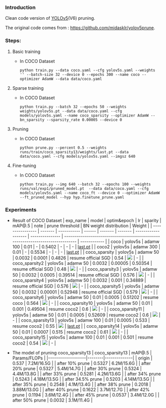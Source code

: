 ### Introduction
Clean code version of [YOLOv5](https://github.com/ultralytics/yolov5/)(V6) pruning.

The original code comes from : https://github.com/midasklr/yolov5prune.

### Steps:
1. Basic training
    - In COCO Dataset
        ```shell
        python train.py --data coco.yaml --cfg yolov5s.yaml --weights '' --batch-size 32 --device 0 --epochs 300 --name coco --optimizer AdamW --data data/coco.yaml
        ```
2. Sparse training
    - In COCO Dataset
        ```shell
        python train.py --batch 32 --epochs 50 --weights weights/yolov5s.pt --data data/coco.yaml --cfg models/yolov5s.yaml --name coco_sparsity --optimizer AdamW --bn_sparsity --sparsity_rate 0.00005 --device 0
        ```

3. Pruning
    - In COCO Dataset
        ```shell
        python prune.py --percent 0.5 --weights runs/train/coco_sparsity13/weights/last.pt --data data/coco.yaml --cfg models/yolov5s.yaml --imgsz 640
        ```

4. Fine-tuning
    - In COCO Dataset
        ```shell
        python train.py --img 640 --batch 32 --epochs 100 --weights runs/val/exp1/pruned_model.pt  --data data/coco.yaml --cfg models/yolov5s.yaml --name coco_ft --device 0 --optimizer AdamW --ft_pruned_model --hyp hyp.finetune_prune.yaml
        ```
### Experiments
- Result of COCO Dataset
    | exp\_name        | model   | optim&epoch | lr     | sparity | mAP@.5  | note                | prune threshold | BN weight distribution                                                           | Weight |
    | ---------------- | ------- | ----------- | ------ | ------- | ------- | ------------------- | --------------- | -------------------------------------------------------------------------------- | ------------ |
    | coco             | yolov5s | adamw 100   | 0.01   | \-      | 0.5402  | \-                  | \-              | \-                                                                               | [last.pt](https://drive.google.com/drive/folders/11ww0rpmDXR6UUOoK0ej32TKF_Dr57_BC?usp=sharing)   |
    | coco2            | yolov5s | adamw 300   | 0.01   | \-      | 0.5534  | \-                  | \-              | \-                                                                               | [last.pt](https://drive.google.com/drive/folders/1BNx7mUvw3eVcrLi16PtHGBJcw2IUgsSP?usp=sharing)   |
    | coco\_sparsity   | yolov5s | adamw 50    | 0.0032 | 0.0001  | 0.4826  | resume official SGD | 0.54            | ![](https://docimg8.docs.qq.com/image/37lM2bxXOohzeYLQzhsU0g.png?w=1322&h=826/)  | \-           |
    | coco\_sparsity2  | yolov5s | adamw 50    | 0.0032 | 0.00005 | 0.50354 | resume official SGD | 0.48            | ![](https://docimg8.docs.qq.com/image/fsUuusfnXh0QqNIzBsQorA.png?w=1342&h=822/)  | \-           |
    | coco\_sparsity3  | yolov5s | adamw 50    | 0.0032 | 0.0005  | 0.39514 | resume official SGD | 0.576           | ![](https://docimg10.docs.qq.com/image/56lYy7Ig1U9aKtv3JoaVuw.png?w=1330&h=864/) | \-           |
    | coco\_sparsity4  | yolov5s | adamw 50    | 0.0032 | 0.001   | 0.34889 | resume official SGD | 0.576           | ![](https://docimg2.docs.qq.com/image/PoOcEBkq8k5yAHHuLMTX2w.png?w=1292&h=852/)  | \-           |
    | coco\_sparsity5  | yolov5s | adamw 50    | 0.0032 | 0.00001 | 0.52948 | resume official SGD | 0.579           | ![](https://docimg7.docs.qq.com/image/8sQYKDSEny6fE1-aD-i1PA.png?w=1308&h=842/)  | \-           |
    | coco\_sparsity6  | yolov5s | adamw 50    | 0.01   | 0.0005  | 0.51202 | resume coco         | 0.564           | ![](https://docimg2.docs.qq.com/image/mi5sH-NIcOfhCA5UvblkGQ.png?w=1314&h=758/)  | \-           |
    | coco\_sparsity10 | yolov5s | adamw 50    | 0.01   | 0.001   | 0.49504 | resume coco2        | 0.6             | ![](https://docimg10.docs.qq.com/image/IHpHc5QDZlH4qvX8C14-Uw.png?w=1326&h=826/) | \-           |
    | coco\_sparsity11 | yolov5s | adamw 50    | 0.01   | 0.0005  | 0.52609 | resume coco2        | 0.6             | ![](https://docimg8.docs.qq.com/image/txnqJ5L1PjO96e2DvMPuFQ.png?w=1320&h=826/)  | \-           |
    | coco\_sparsity13 | yolov5s | adamw 100   | 0.01   | 0.0005  | 0.533   | resume coco2        | 0.55            | ![](https://docimg2.docs.qq.com/image/Y0eW6Fg3GxQDNT0pUcHqZw.png?w=1314&h=768/)  | [last.pt](https://drive.google.com/drive/folders/13OLCG6qjtFfo-umV-hFdjkT7n32N5JTH?usp=sharing)           |
    | coco\_sparsity14 | yolov5s | adamw 50    | 0.01   | 0.0007  | 0.515   | resume coco2        | 0.61            | ![](https://docimg7.docs.qq.com/image/uI9OFouJavwCSGAK8kk8vg.png?w=1312&h=782/)  | \-           |
    | coco\_sparsity15 | yolov5s | adamw 100   | 0.01   | 0.001   | 0.501   | resume coco2        | 0.54            | ![](https://docimg4.docs.qq.com/image/wyGMs5I4U_8vsXQLgG6LJg.png?w=1304&h=820/)  | \-           |

- The model of pruning coco_sparsity13
    | coco_sparsity13   | mAP@.5 | Params/FLOPs |
    |-------------------|--------|--------------|
    | origin            | 0.537  | 7.2M/16.5G   |
    | after 10% prune   | 0.5327 | 6.2M/15.6G   |
    | after 20% prune   | 0.5327 | 5.4M/14.7G   |
    | after 30% prune   | 0.5324 | 4.4M/13.8G   |
    | after 33% prune   | 0.5281 | 4.2M/13.6G   |
    | after 34% prune   | 0.5243 | 4.18M/13.5G  |
    | after 34.5% prune | 0.5203 | 4.14M/13.5G  |
    | after 35% prune   | 0.2548 | 4.1M/13.4G   |
    | after 38% prune   | 0.2018 | 3.88M/13.0G  |
    | after 40% prune   | 0.1622 | 3.7M/12.7G   |
    | after 42% prune   | 0.1194 | 3.6M/12.4G   |
    | after 45% prune   | 0.0537 | 3.4M/12.0G   |
    | after 50% prune   | 0.0032 | 3.1M/11.4G   |
